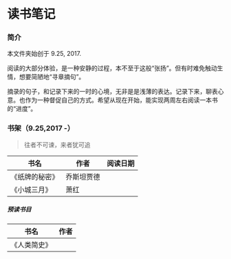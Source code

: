# 读书笔记

### 简介

本文件夹始创于 9.25, 2017.

阅读的大部分体验，是一种安静的过程，本不至于这般“张扬”。但有时难免触动生情，想要简陋地“寻章摘句”。

摘录的句子，和记录下来的一时的心境，无非是是浅薄的表达。记录下来，聊表心意。也作为一种督促自己的方式。希望从现在开始，能实现两周左右阅读一本书的“进度”。


### 书架（9.25,2017 -）
> 往者不可谏，来者犹可追

书名|作者|阅读日期
---|---|---
《纸牌的秘密》|乔斯坦贾德|
《小城三月》|萧红|




##### 预读书目

书名|作者
---|---
《人类简史》|
